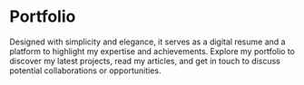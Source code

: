 # Portfolio
Designed with simplicity and elegance, it serves as a digital resume and a platform to highlight my expertise and achievements. Explore my portfolio to discover my latest projects, read my articles, and get in touch to discuss potential collaborations or opportunities.
